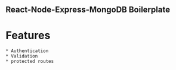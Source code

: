 ## React-Node-Express-MongoDB Boilerplate

# Features

    * Authentication
    * Validation
    * protected routes